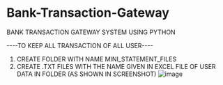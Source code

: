 # Bank-Transaction-Gateway
BANK TRANSACTION GATEWAY SYSTEM USING PYTHON


----TO KEEP ALL TRANSACTION OF ALL USER----
1. CREATE FOLDER WITH NAME MINI_STATEMENT_FILES
2. CREATE .TXT FILES WITH THE NAME GIVEN IN EXCEL FILE OF USER DATA IN FOLDER
(AS SHOWN IN SCREENSHOT)
![image](https://user-images.githubusercontent.com/54738971/118086343-6fd25180-b3e1-11eb-962f-f9b7b09296de.png)
